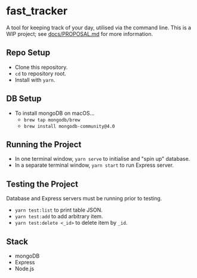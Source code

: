# fast_tracker
A tool for keeping track of your day, utilised via the command line.  This is a WIP project; see [docs/PROPOSAL.md](./docs/PROPOSAL.md) for more information.

## Repo Setup
- Clone this repository.
- `cd` to repository root.
- Install with `yarn`.

## DB Setup
- To install mongoDB on macOS...
  - `brew tap mongodb/brew`
  - `brew install mongodb-community@4.0`

## Running the Project
- In one terminal window, `yarn serve` to initialise and "spin up" database.
- In a separate terminal window, `yarn start` to run Express server.

## Testing the Project
Database and Express servers must be running prior to testing.
- `yarn test:list` to print table JSON.
- `yarn test:add` to add arbitrary item.
- `yarn test:delete <_id>` to delete item by `_id`.

## Stack
- mongoDB
- Express
- Node.js
